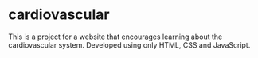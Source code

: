 # cardiovascular
 This is a project for a website that encourages learning about the cardiovascular system. Developed using only HTML, CSS and JavaScript.
